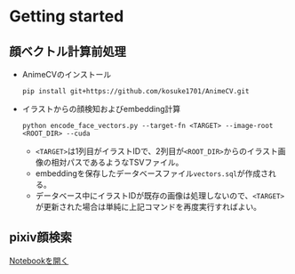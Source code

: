 # Getting started
## 顔ベクトル計算前処理

* AnimeCVのインストール

    ```
    pip install git+https://github.com/kosuke1701/AnimeCV.git
    ```
* イラストからの顔検知およびembedding計算

    ```
    python encode_face_vectors.py --target-fn <TARGET> --image-root <ROOT_DIR> --cuda
    ```

    * `<TARGET>`は1列目がイラストIDで、2列目が`<ROOT_DIR>`からのイラスト画像の相対パスであるようなTSVファイル。
    * embeddingを保存したデータベースファイル`vectors.sql`が作成される。
    * データベース中にイラストIDが既存の画像は処理しないので、`<TARGET>`が更新された場合は単純に上記コマンドを再度実行すればよい。
    
## pixiv顔検索

[Notebookを開く](https://colab.research.google.com/github/kosuke1701/illust-search/blob/master/face_search.ipynb)
